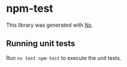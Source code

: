 # npm-test

This library was generated with [Nx](https://nx.dev).

## Running unit tests

Run `nx test npm-test` to execute the unit tests.
